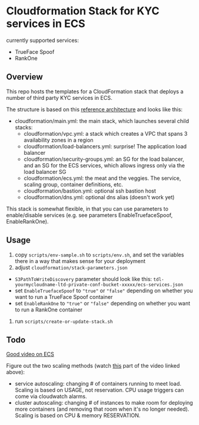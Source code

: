 # Cloudformation Stack for KYC services in ECS

currently supported services:

- TrueFace Spoof
- RankOne

## Overview

This repo hosts the templates for a CloudFormation stack that deploys a number of third party KYC services in ECS.

The structure is based on this [reference architecture](https://github.com/aws-samples/ecs-refarch-cloudformation) and looks like this:

- cloudformation/main.yml: the main stack, which launches several child stacks:
  - cloudformation/vpc.yml: a stack which creates a VPC that spans 3 availability zones in a region
  - cloudformation/load-balancers.yml: surprise! The application load balancer
  - cloudformation/security-groups.yml: an SG for the load balancer, and an SG for the ECS services, which allows ingress only via the load balancer SG
  - cloudformation/ecs.yml: the meat and the veggies. The service, scaling group, container definitions, etc.
  - cloudformation/bastion.yml: optional ssh bastion host
  - cloudformation/dns.yml: optional dns alias (doesn't work yet)

This stack is somewhat flexible, in that you can use parameters to enable/disable services (e.g. see parameters EnableTruefaceSpoof, EnableRankOne).

## Usage

1. copy `scripts/env-sample.sh` to `scripts/env.sh`, and set the variables there in a way that makes sense for your deployment
1. adjust `cloudformation/stack-parameters.json`
- `S3PathToWriteDiscovery` parameter should look like this: `tdl-yourmycloudname-ltd-private-conf-bucket-xxxxx/ecs-services.json`
- set `EnableTruefaceSpoof` to `"true"` or `"false"` depending on whether you want to run a TrueFace Spoof container
- set `EnableRankOne` to `"true"` or `"false"` depending on whether you want to run a RankOne container
1. run `scripts/create-or-update-stack.sh`

## Todo

[Good video on ECS](https://www.youtube.com/watch?v=ncN47QMt7nw)

Figure out the two scaling methods (watch [this](https://youtu.be/ncN47QMt7nw?t=1279) part of the video linked above): 
- service autoscaling: changing # of containers running to meet load. Scaling is based on USAGE, not reservation. CPU usage triggers can come via cloudwatch alarms.
- cluster autoscaling: changing # of instances to make room for deploying more containers (and removing that room when it's no longer needed). Scaling is based on CPU & memory RESERVATION.
